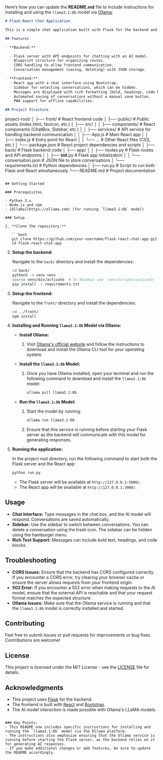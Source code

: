 Here’s how you can update the **README.md** file to include instructions for installing and using the `llama3.1:8b` model via [Ollama](https://ollama.com/):

```markdown
# Flask-React Chat Application

This is a simple chat application built with Flask for the backend and React for the frontend. The application allows users to interact with an AI model, manage conversation history, and supports features such as a sidebar for selecting conversations, automated saving of conversations, and handling CORS errors.

## Features

- **Backend:**

  - Flask server with API endpoints for chatting with an AI model.
  - Blueprint structure for organizing routes.
  - CORS handling to allow frontend communication.
  - Conversation management (saving, deleting) with JSON storage.

- **Frontend:**
  - React app with a chat interface using Bootstrap.
  - Sidebar for selecting conversations, which can be hidden.
  - Messages are displayed with rich formatting (bold, headings, code blocks).
  - Automated saving of conversations without a manual save button.
  - PWA support for offline capabilities.

## Project Structure
```

project-root/
│
├── front/ # React frontend code
│ ├── public/ # Public assets (index.html, favicon, etc.)
│ ├── src/
│ │ ├── components/ # React components (ChatBox, Sidebar, etc.)
│ │ ├── services/ # API service for handling backend communication
│ │ ├── App.js # Main React app
│ │ ├── index.js # Entry point for React
│ │ └── ... # Other React files (CSS, etc.)
│ └── package.json # React project dependencies and scripts
│
├── back/ # Flask backend code
│ ├── app/
│ │ ├── routes.py # Flask routes and API endpoints
│ │ ├── **init**.py # Flask app initialization
│ │ └── conversation.json # JSON file to store conversations
│ └── requirements.txt # Python dependencies
│
├── run.py # Script to run both Flask and React simultaneously
└── README.md # Project documentation

````

## Getting Started

### Prerequisites

- Python 3.x
- Node.js and npm
- [Ollama](https://ollama.com) (for running `llama3.1:8b` model)

### Setup

1. **Clone the repository:**

   ```bash
   git clone https://github.com/your-username/flask-react-chat-app.git
   cd flask-react-chat-app
````

2. **Setup the backend:**

   Navigate to the `back/` directory and install the dependencies:

   ```bash
   cd back/
   python3 -m venv venv
   source venv/bin/activate  # On Windows use `venv\Scripts\activate`
   pip install -r requirements.txt
   ```

3. **Setup the frontend:**

   Navigate to the `front/` directory and install the dependencies:

   ```bash
   cd ../front/
   npm install
   ```

4. **Installing and Running `llama3.1:8b` Model via Ollama:**

   - **Install Ollama:**

     1. Visit [Ollama's official website](https://ollama.com) and follow the instructions to download and install the Ollama CLI tool for your operating system.

   - **Install the `llama3.1:8b` Model:**

     1. Once you have Ollama installed, open your terminal and run the following command to download and install the `llama3.1:8b` model:

        ```bash
        ollama pull llama3.1:8b
        ```

   - **Run the `llama3.1:8b` Model:**

     1. Start the model by running:

        ```bash
        ollama run llama3.1:8b
        ```

     2. Ensure that this service is running before starting your Flask server as the backend will communicate with this model for generating responses.

5. **Running the application:**

   In the project root directory, run the following command to start both the Flask server and the React app:

   ```bash
   python run.py
   ```

   - The Flask server will be available at `http://127.0.0.1:5000/`.
   - The React app will be available at `http://127.0.0.1:3000/`.

## Usage

- **Chat Interface:** Type messages in the chat box, and the AI model will respond. Conversations are saved automatically.
- **Sidebar:** Use the sidebar to switch between conversations. You can delete a conversation using the trash icon. The sidebar can be hidden using the hamburger menu.
- **Rich Text Support:** Messages can include bold text, headings, and code blocks.

## Troubleshooting

- **CORS Issues:** Ensure that the backend has CORS configured correctly. If you encounter a CORS error, try clearing your browser cache or ensure the server allows requests from your frontend origin.
- **502 Error:** If you encounter a 502 error when making requests to the AI model, ensure that the external API is reachable and that your request format matches the expected structure.
- **Ollama Issues:** Make sure that the Ollama service is running and that the `llama3.1:8b` model is correctly installed and started.

## Contributing

Feel free to submit issues or pull requests for improvements or bug fixes. Contributions are welcome!

## License

This project is licensed under the MIT License - see the [LICENSE](LICENSE) file for details.

## Acknowledgments

- This project uses [Flask](https://flask.palletsprojects.com/) for the backend.
- The frontend is built with [React](https://reactjs.org/) and [Bootstrap](https://getbootstrap.com/).
- The AI model interaction is made possible with Ollama's LLaMA models.

```

### Key Points:
- This README now includes specific instructions for installing and running the `llama3.1:8b` model via the Ollama platform.
- The instructions also emphasize ensuring that the Ollama service is running before starting the Flask server, as the backend relies on it for generating AI responses.
- If you make additional changes or add features, be sure to update the README accordingly.
```
